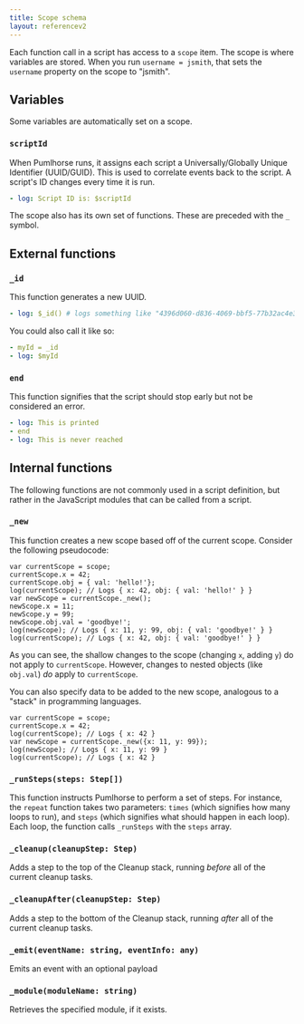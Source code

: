 ```yaml
---
title: Scope schema
layout: referencev2
---
```


Each function call in a script has access to a `scope` item. The scope is where 
variables are stored. When you run `username = jsmith`, that sets the `username` property
on the scope to "jsmith".

## Variables

Some variables are automatically set on a scope.

### `scriptId`

When Pumlhorse runs, it assigns each script a Universally/Globally Unique Identifier (UUID/GUID). This is used to correlate events back
to the script. A script's ID changes every time it is run.

```yaml
- log: Script ID is: $scriptId
```

The scope also has its own set of functions. These are preceded with the `_` symbol.

## External functions

### `_id`

This function generates a new UUID.

```yaml
- log: $_id() # logs something like "4396d060-d836-4069-bbf5-77b32ac4e35f"
```

You could also call it like so:

```yaml
- myId = _id
- log: $myId
```

### `end`

This function signifies that the script should stop early but not be considered an error.

```yaml
- log: This is printed
- end
- log: This is never reached
```

## Internal functions

The following functions are not commonly used in a script definition, but rather in the JavaScript modules
that can be called from a script.

### `_new`

This function creates a new scope based off of the current scope. Consider the following pseudocode:

```
var currentScope = scope;
currentScope.x = 42;
currentScope.obj = { val: 'hello!'};
log(currentScope); // Logs { x: 42, obj: { val: 'hello!' } }
var newScope = currentScope._new();
newScope.x = 11;
newScope.y = 99;
newScope.obj.val = 'goodbye!';
log(newScope); // Logs { x: 11, y: 99, obj: { val: 'goodbye!' } }
log(currentScope); // Logs { x: 42, obj: { val: 'goodbye!' } }
```

As you can see, the shallow changes to the scope (changing `x`, adding `y`) do not apply to `currentScope`.
However, changes to nested objects (like `obj.val`) _do_ apply to `currentScope`.

You can also specify data to be added to the new scope, analogous to a "stack" in programming languages.

```
var currentScope = scope;
currentScope.x = 42;
log(currentScope); // Logs { x: 42 }
var newScope = currentScope._new({x: 11, y: 99});
log(newScope); // Logs { x: 11, y: 99 }
log(currentScope); // Logs { x: 42 }
```

### `_runSteps(steps: Step[])`

This function instructs Pumlhorse to perform a set of steps. For instance, the `repeat` function takes two parameters:
`times` (which signifies how many loops to run), and `steps` (which signifies what should happen
in each loop). Each loop, the function calls `_runSteps` with the `steps` array.

### `_cleanup(cleanupStep: Step)`

Adds a step to the top of the Cleanup stack, running _before_ all of the current cleanup tasks.

### `_cleanupAfter(cleanupStep: Step)`

Adds a step to the bottom of the Cleanup stack, running _after_ all of the current cleanup tasks.

### `_emit(eventName: string, eventInfo: any)`

Emits an event with an optional payload

### `_module(moduleName: string)`

Retrieves the specified module, if it exists.